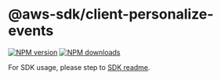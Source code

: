 # @aws-sdk/client-personalize-events

[![NPM version](https://img.shields.io/npm/v/@aws-sdk/client-personalize-events/beta.svg)](https://www.npmjs.com/package/@aws-sdk/client-personalize-events)
[![NPM downloads](https://img.shields.io/npm/dm/@aws-sdk/client-personalize-events.svg)](https://www.npmjs.com/package/@aws-sdk/client-personalize-events)

For SDK usage, please step to [SDK readme](https://github.com/aws/aws-sdk-js-v3).
